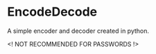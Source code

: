 # EncodeDecode
A simple encoder and decoder created in python.

<! NOT RECOMMENDED FOR PASSWORDS !>
